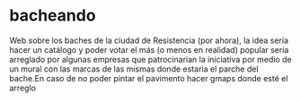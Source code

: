 bacheando
=========

Web sobre los baches de la ciudad de Resistencia (por ahora), la idea sería hacer un catálogo y poder votar el más (o menos en realidad) popular seria arreglado por algunas empresas que patrocinarian la iniciativa por medio de un mural con las marcas de las mismas donde estaria el parche del bache.En caso de no poder pintar el pavimento hacer gmaps donde esté el arreglo
